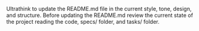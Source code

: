 Ultrathink to update the README.md file in the current style, tone, design, and structure.
Before updating the README.md review the current state of the project reading the code, specs/ folder, and tasks/ folder.